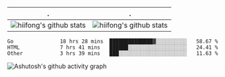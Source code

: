  . | .
--- | --- 
![hiifong's github stats](https://github-readme-stats.vercel.app/api?username=hiifong&show_icons=true&include_all_commits=true) | ![hiifong's github stats](https://github-readme-stats.vercel.app/api/top-langs/?username=hiifong&layout=compact)
<!--START_SECTION:waka-->

```text
Go               18 hrs 28 mins  ██████████████▓░░░░░░░░░░   58.67 %
HTML             7 hrs 41 mins   ██████░░░░░░░░░░░░░░░░░░░   24.41 %
Other            3 hrs 39 mins   ███░░░░░░░░░░░░░░░░░░░░░░   11.63 %
```

<!--END_SECTION:waka-->
![Ashutosh's github activity graph](https://activity-graph.herokuapp.com/graph?username=hiifong&theme=react-dark)
